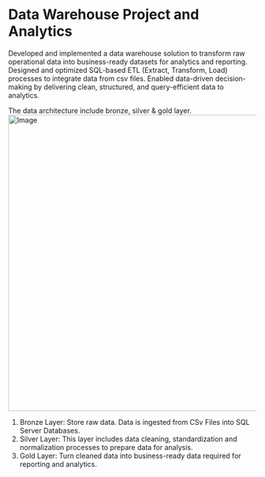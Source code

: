 # Data Warehouse Project and Analytics
Developed and implemented a data warehouse solution to transform raw operational data into business-ready datasets for analytics and reporting.
Designed and optimized SQL-based ETL (Extract, Transform, Load) processes to integrate data from csv files. 
Enabled data-driven decision-making by delivering clean, structured, and query-efficient data to analytics.


The data architecture include bronze, silver & gold layer.
<img width="1264" height="599" alt="Image" src="https://github.com/user-attachments/assets/4632ce27-12c9-4056-8144-c87da2e604b4" />
1. Bronze Layer: Store raw data. Data is ingested from CSv Files into SQL Server Databases.
2. Silver Layer: This layer includes data cleaning, standardization and normalization processes to prepare data for analysis.
3. Gold Layer: Turn cleaned data into business-ready data required for reporting and analytics.
